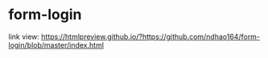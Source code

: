 # form-login
link view: https://htmlpreview.github.io/?https://github.com/ndhao164/form-login/blob/master/index.html
